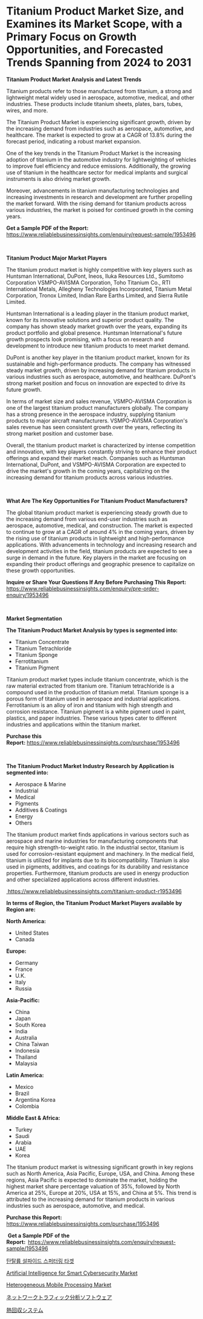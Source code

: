 <p><h1>Titanium Product Market Size, and Examines its Market Scope, with a Primary Focus on Growth Opportunities, and Forecasted Trends Spanning from 2024 to 2031</h1></p><p><strong>Titanium Product Market Analysis and Latest Trends</strong></p>
<p><p>Titanium products refer to those manufactured from titanium, a strong and lightweight metal widely used in aerospace, automotive, medical, and other industries. These products include titanium sheets, plates, bars, tubes, wires, and more.</p><p>The Titanium Product Market is experiencing significant growth, driven by the increasing demand from industries such as aerospace, automotive, and healthcare. The market is expected to grow at a CAGR of 13.8% during the forecast period, indicating a robust market expansion.</p><p>One of the key trends in the Titanium Product Market is the increasing adoption of titanium in the automotive industry for lightweighting of vehicles to improve fuel efficiency and reduce emissions. Additionally, the growing use of titanium in the healthcare sector for medical implants and surgical instruments is also driving market growth.</p><p>Moreover, advancements in titanium manufacturing technologies and increasing investments in research and development are further propelling the market forward. With the rising demand for titanium products across various industries, the market is poised for continued growth in the coming years.</p></p>
<p><strong>Get a Sample PDF of the Report:&nbsp;</strong> <a href="https://www.reliablebusinessinsights.com/enquiry/request-sample/1953496">https://www.reliablebusinessinsights.com/enquiry/request-sample/1953496</a></p>
<p>&nbsp;</p>
<p><strong>Titanium Product Major Market Players</strong></p>
<p><p>The titanium product market is highly competitive with key players such as Huntsman International, DuPont, Ineos, Iluka Resources Ltd., Sumitomo Corporation VSMPO-AVISMA Corporation, Toho Titanium Co., RTI International Metals, Allegheny Technologies Incorporated, Titanium Metal Corporation, Tronox Limited, Indian Rare Earths Limited, and Sierra Rutile Limited.</p><p>Huntsman International is a leading player in the titanium product market, known for its innovative solutions and superior product quality. The company has shown steady market growth over the years, expanding its product portfolio and global presence. Huntsman International's future growth prospects look promising, with a focus on research and development to introduce new titanium products to meet market demand.</p><p>DuPont is another key player in the titanium product market, known for its sustainable and high-performance products. The company has witnessed steady market growth, driven by increasing demand for titanium products in various industries such as aerospace, automotive, and healthcare. DuPont's strong market position and focus on innovation are expected to drive its future growth.</p><p>In terms of market size and sales revenue, VSMPO-AVISMA Corporation is one of the largest titanium product manufacturers globally. The company has a strong presence in the aerospace industry, supplying titanium products to major aircraft manufacturers. VSMPO-AVISMA Corporation's sales revenue has seen consistent growth over the years, reflecting its strong market position and customer base.</p><p>Overall, the titanium product market is characterized by intense competition and innovation, with key players constantly striving to enhance their product offerings and expand their market reach. Companies such as Huntsman International, DuPont, and VSMPO-AVISMA Corporation are expected to drive the market's growth in the coming years, capitalizing on the increasing demand for titanium products across various industries.</p></p>
<p>&nbsp;</p>
<p><strong>What Are The Key Opportunities For Titanium Product Manufacturers?</strong></p>
<p><p>The global titanium product market is experiencing steady growth due to the increasing demand from various end-user industries such as aerospace, automotive, medical, and construction. The market is expected to continue to grow at a CAGR of around 4% in the coming years, driven by the rising use of titanium products in lightweight and high-performance applications. With advancements in technology and increasing research and development activities in the field, titanium products are expected to see a surge in demand in the future. Key players in the market are focusing on expanding their product offerings and geographic presence to capitalize on these growth opportunities.</p></p>
<p><strong>Inquire or Share Your Questions If Any Before Purchasing This Report:</strong> <a href="https://www.reliablebusinessinsights.com/enquiry/pre-order-enquiry/1953496">https://www.reliablebusinessinsights.com/enquiry/pre-order-enquiry/1953496</a></p>
<p>&nbsp;</p>
<p><strong>Market Segmentation</strong></p>
<p><strong>The Titanium Product Market Analysis by types is segmented into:</strong></p>
<p><ul><li>Titanium Concentrate</li><li>Titanium Tetrachloride</li><li>Titanium Sponge</li><li>Ferrotitanium</li><li>Titanium Pigment</li></ul></p>
<p><p>Titanium product market types include titanium concentrate, which is the raw material extracted from titanium ore. Titanium tetrachloride is a compound used in the production of titanium metal. Titanium sponge is a porous form of titanium used in aerospace and industrial applications. Ferrotitanium is an alloy of iron and titanium with high strength and corrosion resistance. Titanium pigment is a white pigment used in paint, plastics, and paper industries. These various types cater to different industries and applications within the titanium market.</p></p>
<p><strong>Purchase this Report:&nbsp;</strong><a href="https://www.reliablebusinessinsights.com/purchase/1953496">https://www.reliablebusinessinsights.com/purchase/1953496</a></p>
<p>&nbsp;</p>
<p><strong>The Titanium Product Market Industry Research by Application is segmented into:</strong></p>
<p><ul><li>Aerospace & Marine</li><li>Industrial</li><li>Medical</li><li>Pigments</li><li>Additives & Coatings</li><li>Energy</li><li>Others</li></ul></p>
<p><p>The titanium product market finds applications in various sectors such as aerospace and marine industries for manufacturing components that require high strength-to-weight ratio. In the industrial sector, titanium is used for corrosion-resistant equipment and machinery. In the medical field, titanium is utilized for implants due to its biocompatibility. Titanium is also used in pigments, additives, and coatings for its durability and resistance properties. Furthermore, titanium products are used in energy production and other specialized applications across different industries.</p></p>
<p><a href="https://www.reliablebusinessinsights.com/titanium-product-r1953496">&nbsp;https://www.reliablebusinessinsights.com/titanium-product-r1953496</a></p>
<p><strong>In terms of Region, the Titanium Product Market Players available by Region are:</strong></p>
<p>
    <p> <strong> North America: </strong>
        <ul>
            <li>United States</li>
            <li>Canada</li>
        </ul>
        </p> 
    <p> <strong> Europe: </strong>
        <ul>
            <li>Germany</li>
            <li>France</li>
            <li>U.K.</li>
            <li>Italy</li>
            <li>Russia</li>
        </ul>
        </p> 
    <p> <strong> Asia-Pacific: </strong>
        <ul>
            <li>China</li>
            <li>Japan</li>
            <li>South Korea</li>
            <li>India</li>
            <li>Australia</li>
            <li>China Taiwan</li>
            <li>Indonesia</li>
            <li>Thailand</li>
            <li>Malaysia</li>
        </ul>
        </p> 
    <p> <strong> Latin America: </strong>
        <ul>
            <li>Mexico</li>
            <li>Brazil</li>
            <li>Argentina Korea</li>
            <li>Colombia</li>
        </ul>
        </p> 
    <p> <strong> Middle East & Africa: </strong>
        <ul>
            <li>Turkey</li>
            <li>Saudi</li>
            <li>Arabia</li>
            <li>UAE</li>
            <li>Korea</li>
        </ul>
    </p>
    </p>
<p><p>The titanium product market is witnessing significant growth in key regions such as North America, Asia Pacific, Europe, USA, and China. Among these regions, Asia Pacific is expected to dominate the market, holding the highest market share percentage valuation of 35%, followed by North America at 25%, Europe at 20%, USA at 15%, and China at 5%. This trend is attributed to the increasing demand for titanium products in various industries such as aerospace, automotive, and medical.</p></p>
<p><strong>Purchase this Report: </strong><a href="https://www.reliablebusinessinsights.com/purchase/1953496">https://www.reliablebusinessinsights.com/purchase/1953496</a></p>
<p>&nbsp;<strong>Get a Sample PDF of the Report:&nbsp;&nbsp;</strong><a href="https://www.reliablebusinessinsights.com/enquiry/request-sample/1953496">https://www.reliablebusinessinsights.com/enquiry/request-sample/1953496</a></p>
<p><strong></strong></p>
<p><p><a href="https://medium.com/@rowedrowe/%ED%83%84%ED%83%88%EB%A3%B8-%ED%99%A9%ED%99%A9%EC%9D%B4-%EC%8A%A4%ED%8D%BC%ED%84%B0%EB%A7%81-%ED%83%80%EA%B9%83-%EC%8B%9C%EC%9E%A5-%EA%B2%BD%EC%9F%81-%EB%B6%84%EC%84%9D-%EC%8B%9C%EC%9E%A5-%EB%8F%99%ED%96%A5-%EB%B0%8F-2031%EB%85%84%EA%B9%8C%EC%A7%80%EC%9D%98-%EC%98%88%EC%B8%A1-ead37f6f88a6">탄탈륨 설파이드 스퍼터링 타겟</a></p><p><a href="https://github.com/niyotibauri9/Market-Research-Report-List-1/blob/main/artificial-intelligence-for-smart-cybersecurity-market.md">Artificial Intelligence for Smart Cybersecurity Market</a></p><p><a href="https://github.com/sofayahoo2023/Market-Research-Report-List-5/blob/main/heterogeneous-mobile-processing-market.md">Heterogeneous Mobile Processing Market</a></p><p><a href="https://medium.com/@pedrogers56456/%E3%83%8D%E3%83%83%E3%83%88%E3%83%AF%E3%83%BC%E3%82%AF%E3%83%88%E3%83%A9%E3%83%95%E3%82%A3%E3%83%83%E3%82%AF%E5%88%86%E6%9E%90%E3%82%BD%E3%83%95%E3%83%88%E3%82%A6%E3%82%A7%E3%82%A2%E5%B8%82%E5%A0%B4%E3%81%AE%E5%B1%95%E6%9C%9B-%E6%A5%AD%E7%95%8C%E6%A6%82%E8%A6%81%E3%81%A8%E4%BA%88%E6%B8%AC-2024%E5%B9%B4%E3%81%8B%E3%82%892031%E5%B9%B4-37fc212cab3c">ネットワークトラフィック分析ソフトウェア</a></p><p><a href="https://medium.com/@cielostamm/%E7%86%B1%E5%9B%9E%E5%8F%8E%E3%82%B7%E3%82%B9%E3%83%86%E3%83%A0%E5%B8%82%E5%A0%B4-%E5%B8%82%E5%A0%B4cagr-%E5%B8%82%E5%A0%B4%E3%83%88%E3%83%AC%E3%83%B3%E3%83%89-%E3%81%8A%E3%82%88%E3%81%B3%E6%88%90%E9%95%B7%E6%88%A6%E7%95%A5%E3%81%AB%E9%96%A2%E3%81%99%E3%82%8B%E6%83%85%E5%A0%B1-2727fe4bb5ba">熱回収システム</a></p></p>
